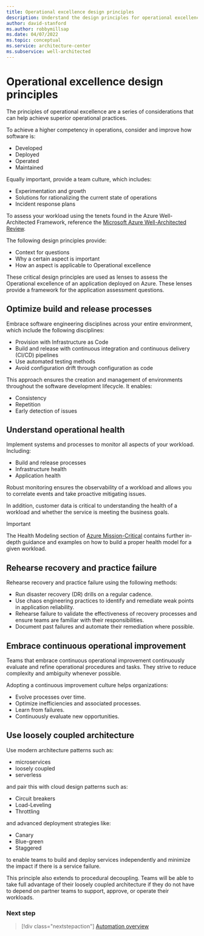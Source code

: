 ```yaml
---
title: Operational excellence design principles
description: Understand the design principles for operational excellence within the Azure Well-Architected Framework.
author: david-stanford
ms.author: robbymillsap
ms.date: 04/07/2022
ms.topic: conceptual
ms.service: architecture-center
ms.subservice: well-architected
---
```


# Operational excellence design principles

The principles of operational excellence are a series of considerations that can help achieve superior operational practices.

To achieve a higher competency in operations, consider and improve how software is:

- Developed
- Deployed
- Operated
- Maintained

Equally important, provide a team culture, which includes:

- Experimentation and growth
- Solutions for rationalizing the current state of operations
- Incident response plans

To assess your workload using the tenets found in the Azure Well-Architected Framework, reference the [Microsoft Azure Well-Architected Review](/assessments/?id=azure-architecture-review&mode=pre-assessment).

The following design principles provide:

- Context for questions
- Why a certain aspect is important
- How an aspect is applicable to Operational excellence

These critical design principles are used as lenses to assess the Operational excellence of an application deployed on Azure. These lenses provide a framework for the application assessment questions.

## Optimize build and release processes

Embrace software engineering disciplines across your entire environment, which include the following disciplines:
  
- Provision with Infrastructure as Code
- Build and release with continuous integration and continuous delivery (CI/CD) pipelines
- Use automated testing methods
- Avoid configuration drift through configuration as code
  
This approach ensures the creation and management of environments throughout the software development lifecycle. It enables:

- Consistency
- Repetition
- Early detection of issues
  
## Understand operational health

Implement systems and processes to monitor all aspects of your workload. Including:

- Build and release processes
- Infrastructure health
- Application health

Robust monitoring ensures the observability of a workload and allows you to correlate events and take proactive mitigating issues.

In addition, customer data is critical to understanding the health of a workload and whether the service is meeting the business goals.

> [!IMPORTANT]
> The Health Modeling section of [Azure Mission-Critical](/azure/architecture/framework/mission-critical/mission-critical-health-modeling) contains further in-depth guidance and examples on how to build a proper health model for a given workload.

## Rehearse recovery and practice failure

Rehearse recovery and practice failure using the following methods:

- Run disaster recovery (DR) drills on a regular cadence.  
- Use chaos engineering practices to identify and remediate weak points in application reliability.
- Rehearse failure to validate the effectiveness of recovery processes and ensure teams are familiar with their responsibilities.
- Document past failures and automate their remediation where possible.

## Embrace continuous operational improvement

Teams that embrace continuous operational improvement continuously evaluate and refine operational procedures and tasks.
They strive to reduce complexity and ambiguity whenever possible.
  
Adopting a continuous improvement culture helps organizations:

- Evolve processes over time.
- Optimize inefficiencies and associated processes.
- Learn from failures.
- Continuously evaluate new opportunities.


## Use loosely coupled architecture

Use modern architecture patterns such as:

- microservices
- loosely coupled 
- serverless 

and pair this with cloud design patterns such as:

- Circuit breakers
- Load-Leveling
- Throttling

and advanced deployment strategies like:

- Canary
- Blue-green 
- Staggered

 to enable teams to build and deploy services independently and minimize the impact if there is a service failure.
  
This principle also extends to procedural decoupling. Teams will be able to take full advantage of their loosely coupled architecture if they do not have to depend on partner teams to support, approve, or operate their workloads.

### Next step

> [!div class="nextstepaction"]
> [Automation overview](automation-overview.md)

